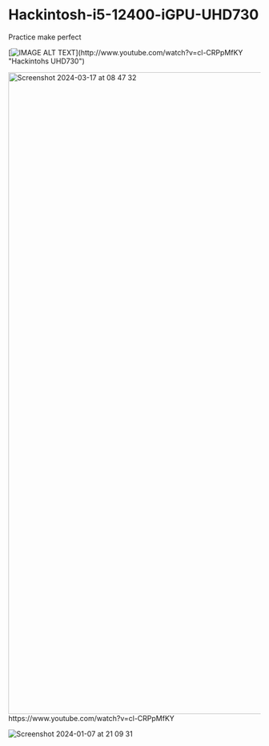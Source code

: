 # Hackintosh-i5-12400-iGPU-UHD730
Practice make perfect

[![IMAGE ALT TEXT]([http://img.youtube.com/vi/YOUTUBE_VIDEO_ID_HERE/0.jpg](https://github.com/sonvirgo/Hackintosh-i5-12400-iGPU-UHD730/assets/10823037/83a98dce-c826-4eff-9544-b650721efbf1))](http://www.youtube.com/watch?v=cl-CRPpMfKY "Hackintohs UHD730")

<img width="1280" alt="Screenshot 2024-03-17 at 08 47 32" src="https://github.com/sonvirgo/Hackintosh-i5-12400-iGPU-UHD730/assets/10823037/83a98dce-c826-4eff-9544-b650721efbf1">
https://www.youtube.com/watch?v=cl-CRPpMfKY

![Screenshot 2024-01-07 at 21 09 31](https://github.com/sonvirgo/Hackintosh-i5-12400-iGPU-UHD730/assets/10823037/34141740-70d3-42c4-9c36-9d7311e2b5e2)
